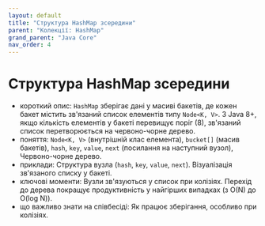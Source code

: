 ```yaml
---
layout: default
title: "Структура HashMap зсередини"
parent: "Колекції: HashMap"
grand_parent: "Java Core"
nav_order: 4
---
```


# Структура HashMap зсередини

*   короткий опис: `HashMap` зберігає дані у масиві бакетів, де кожен бакет містить зв'язаний список елементів типу `Node<K, V>`. З Java 8+, якщо кількість елементів у бакеті перевищує поріг (8), зв'язаний список перетворюється на червоно-чорне дерево.
*   поняття: `Node<K, V>` (внутрішній клас елемента), `bucket[]` (масив бакетів), `hash`, `key`, `value`, `next` (посилання на наступний вузол), Червоно-чорне дерево.
*   приклади: Структура вузла (`hash`, `key`, `value`, `next`). Візуалізація зв'язаного списку у бакеті.
*   ключові моменти: Вузли зв'язуються у список при колізіях. Перехід до дерева покращує продуктивність у найгірших випадках (з O(N) до O(log N)).
*   що важливо знати на співбесіді: Як працює зберігання, особливо при колізіях.
